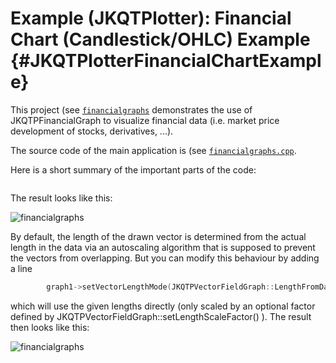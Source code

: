 # Example (JKQTPlotter): Financial Chart (Candlestick/OHLC) Example {#JKQTPlotterFinancialChartExample}
This project (see [`financialgraphs`](https://github.com/jkriege2/JKQtPlotter/tree/master/examples/financialgraphs) demonstrates the use of JKQTPFinancialGraph to visualize financial data (i.e. market price development of stocks, derivatives, ...). 

The source code of the main application is (see [`financialgraphs.cpp`](https://github.com/jkriege2/JKQtPlotter/tree/master/examples/financialgraphs/financialgraphs.cpp).

Here is a short summary of the important parts of the code:

```.cpp
```


The result looks like this:

![financialgraphs](https://raw.githubusercontent.com/jkriege2/JKQtPlotter/master/screenshots/financialgraphs.png)


By default, the length of the drawn vector is determined from the actual length in the data via an autoscaling algorithm that is supposed to prevent the vectors from overlapping.
But you can modify this behaviour by adding a line 

```.cpp
        graph1->setVectorLengthMode(JKQTPVectorFieldGraph::LengthFromData);
```

which will use the given lengths directly (only scaled by an optional factor defined by JKQTPVectorFieldGraph::setLengthScaleFactor() ). The result then looks like this:

![financialgraphs](https://raw.githubusercontent.com/jkriege2/JKQtPlotter/master/doc/images/JKQTPVectorFieldGraphLengthFromData.png)

